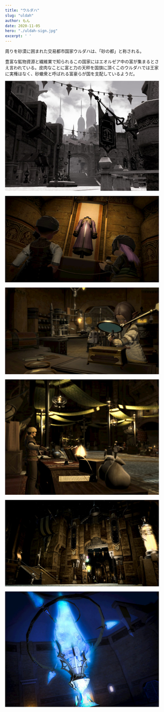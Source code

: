 ```yaml
---
title: "ウルダハ"
slug: "uldah"
author: もん
date: 2020-11-05
hero: "./uldah-sign.jpg"
excerpt: ' '
---
```


周りを砂漠に囲まれた交易都市国家ウルダハは、「砂の都」と称される。

豊富な鉱物資源と繊維業で知られるこの国家にはエオルゼア中の富が集まるとさえ言われている。皮肉なことに富と力の天秤を国旗に頂くこのウルダハでは王家に実権はなく、砂蠍衆と呼ばれる富豪らが国を支配しているようだ。

![Ul'dah](./uldah-record.jpg)

![Ul'dah](./uldah-fashion.jpg)

![Ul'dah](./uldah-guild.jpg)

![Ul'dah](./uldah-market.jpg)

![Ul'dah](./uldah-night.jpg)

![Ul'dah](./uldah-port.jpg)
